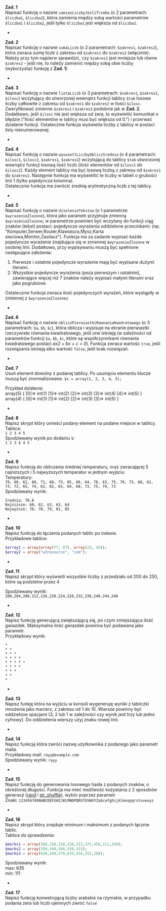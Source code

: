 **Zad. 1**  
Napisać funkcję o nazwie `zamienLiczbyJesliTrzeba` (o 2 parametrach: `$liczba1`, `$liczba2`), która
zamienia między sobą wartości parametrów `$liczba1` i `$liczba2`, jeśli tylko `$liczba1` jest większa od
`$liczba2`.

-

**Zad. 2**  
Napisać funkcję o nazwie `sumaLiczb` (o 2 parametrach: `$zakres1`, `$zakres2`), która zwraca sumę liczb z zakresu od `$zakres1` do `$zakres2` (włącznie).
Należy przy tym najpierw sprawdzić, czy `$zakres1` jest mniejsze lub równe `$zakres2` - jeśli nie, to należy zamienić między sobą obie liczby (wykorzystać funkcję z **Zad. 1**)

-

**Zad. 3**  
Napisać funkcję o nazwie `listaLiczb` (o 3 parametrach: `$zakres1`, `$zakres2`, `$ilosc`) wczytujący do
utworzonej wewnątrz funkcji tablicy `$tab` losowe liczby całkowite z zakresu od `$zakres1` do
`$zakres2` w ilości `$ilosc`.
Zweryfikować zmienne `$zakres1` i `$zakres2` podobnie jak w **Zad. 2**.
Dodatkowo, jeśli `$ilosc` nie jest większa od zera, to wyświetlić komunikat o błędzie ("Ilość
elementów w tablicy musi być większa od 0.") i przerwać działanie funkcji.
Ostatecznie funkcja wyświetla liczby z tablicy w postaci listy nienumerowanej.

-

**Zad. 4**  
Napisać funkcję o nazwie `wyswietlLiczbyObliczSrednia` (o 4 parametrach: `$ilosc1`, `$ilosc2`,
`$zakres1`, `$zakres2`) wczytującą do tablicy `$tab` utworzonej wewnątrz funkcji losową ilość liczb (ilość elementów od `$ilosc1` do `$ilosc2`).
Każdy element tablicy ma być losową liczbą z zakresu od `$zakres1` do `$zakres2`.
Następnie funkcja ma wyświetlić te liczby w tabeli o grubości linii 1 (tylko pojedyncza kolumna).  
Ostatecznie funkcja ma zwrócić średnią arytmetyczną liczb z tej tablicy.

-

**Zad. 5**  
Napisać funkcję o nazwie `dzielenieTekstow` (o 1 parametrze: `$wyrazenieZlozone`), która jako
parametr przyjmuje zmienną `$wyrazenieZlozone`; w parametrze powinien być wczytany do funkcji
ciąg znaków (tekst) postaci:
pojedyncze wyrażenia oddzielone przecinkami:
(np. "Komputer,Serwer,Router,Klawiatura,Mysz,Karta sieciowa,Monitor,Zasilacz").
Funkcja ma za zadanie wypisać każde pojedyncze wyrażenie znajdujące się w zmiennej
`$wyrazenieZlozone` w osobnej linii.
Dodatkowo, przy wypisywaniu muszą być spełnione następujące założenia:

1. Pierwsze i ostatnie pojedyncze wyrażenie mają być wypisane dużymi literami.
2. Wszystkie pojedyncze wyrażenia (poza pierwszym i ostatnim), zawierające więcej niż 7 znaków
należy wypisać małymi literami oraz jako pogrubione.

Ostatecznie funkcja zwraca ilość pojedynczych wyrażeń, które wystąpiły w zmiennej
z `$wyrazenieZlozonez`

-

**Zad. 6**  
Napisać funkcję o nazwie `obliczPierwiastkiRownaniaKwadratowego` (o 3 parametrach: `$a`, `$b`,
`$c`), która oblicza i wypisuje na ekranie pierwiastki rzeczywiste równania kwadratowego, jeśli one istnieją (w zależności od parametrów funkcji `$a`, `$b`, `$c`, które są współczynnikami równania kwadratowego postaci *ax2 + bx + c = 0*).
Funkcja zwraca wartość `true`, jeśli rozwiązania istnieją albo wartość `false`, jeśli brak rozwiązań.

-

**Zad. 7**  
Usuń element dowolny z podanej tablicy. Po usunięciu elementu klucze muszą być znormalizowane.
`$x = array(1, 2, 3, 4, 5);`

Przykład działania:  
array(5) { [0]=> int(1) [1]=> int(2) [2]=> int(3) [3]=> int(4) [4]=> int(5) }  
array(4) { [0]=> int(1) [1]=> int(2) [2]=> int(3) [3]=> int(5) }

-

**Zad. 8**  
Napisz skrypt który umieści podany element na podane miejsce w tablicy.  
Tablica:   
`1 2 3 4 5`  
Spodziewany wynik po dodaniu `$`:  
`1 2 3 $ 4 5`

-

**Zad. 9**  
Napisz funkcję do obliczania średniej remperatury, oraz zwracającej 5 najniższych i 5 najwyższych temperatur w jednym wyjściu.  
Temperatury:  
`78, 60, 62, 68, 71, 68, 73, 85, 66, 64, 76, 63, 75, 76, 73, 68, 62, 73, 72, 65, 74, 62, 62, 65, 64, 68, 73, 75, 79, 73`  
Spodziewany wynik:  

```
Średnia: 70.6
Najniższe: 60, 62, 63, 63, 64
Najwyższe: 76, 78, 79, 81, 85
```

-

**Zad. 10**  
Napisz funkcję do łączenia podanych tablic po indexie.  
Przykładowe tablice:  

```php 
$array1 = array(array(77, 87), array(23, 45));
$array2 = array("w3resource", "com"); 
```

-

**Zad. 11**  
Napisz skrypt który wyświetli wszystkie liczby z przedziału od 200 do 250, które są podzielne przez 4

Spodziewany wynik: `200,204,208,212,216,220,224,228,232,236,240,244,248`

-

**Zad. 12**  
Napisz funkcję generującą zwiększającą się, po czym zmiejszająca ilość gwiazdek. Maksymalna ilość gwiazdek powinna być podawana jako parametr.  
Przykładowy wynik:

```
* 
* * 
* * * 
* * * * 
* * * * * 
* * * * 
* * * 
* * 
*
```

-

**Zad. 13**  
Napisz funkję która na wyjściu w konsoli wygeneruję wyniki z tabliczki mnożenia jako macierz, z zakresu od 1 do 10. Wiersze powinny być oddzielone spacjami (3, 2 lub 1 w zależności czy wynik jest trzy lub jedno cyfrowy). Do oddzielenia wierszy użyj znaku nowej linii.

-

**Zad. 14**  
Napisz funkcję która zwróci nazwę użytkownika z podanego jako parametr maila.  
Przykładowy mail: `rayy@example.com`  
Spodziewany wynik: `rayy` 

-

**Zad. 15**  
Napisz funkcję do generowania losowego hasła z podanych znaków, o określonej długości. Funkcja ma mieć możliwość kożystania z 2 sposobów generacji ([rand](http://php.net/manual/en/function.rand.php) i [str_shuffle](http://php.net/manual/en/function.str-shuffle.php)), wybór poprzez parametr  
Znaki: `1234567890ABCDEFGHIJKLMNOPQRSTUVWXYZabcefghijklmnopqrstuvwxyz`

-

**Zad. 16**  
Napisz skrypt który znajduje minimum i maksimum z podanych łącznie tablic.  
Tablice do sprawdzenia:

```php
$marks1 = array(360,310,310,330,313,375,456,111,256); 
$marks2 = array(350,340,356,330,321); 
$marks3 = array(630,340,570,635,434,255,298); 
```

Spodziewany wynik:  
max: 635  
min: 111

-

**Zad. 17**  
Napisz funkcję konwetrującą liczby arabskie na rzymskie, w przypadku podania zera lub liczb ujemnych zwróć `false`
